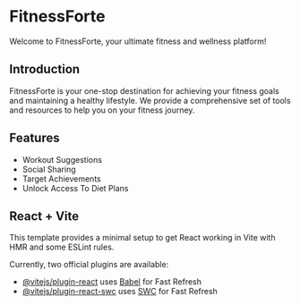# FitnessForte
Welcome to FitnessForte, your ultimate fitness and wellness platform!

## Introduction
FitnessForte is your one-stop destination for achieving your fitness goals and maintaining a healthy lifestyle. We provide a comprehensive set of tools and resources to help you on your fitness journey.

## Features
- Workout Suggestions
- Social Sharing
- Target Achievements
- Unlock Access To Diet Plans


## React + Vite

This template provides a minimal setup to get React working in Vite with HMR and some ESLint rules.

Currently, two official plugins are available:

- [@vitejs/plugin-react](https://github.com/vitejs/vite-plugin-react/blob/main/packages/plugin-react/README.md) uses [Babel](https://babeljs.io/) for Fast Refresh
- [@vitejs/plugin-react-swc](https://github.com/vitejs/vite-plugin-react-swc) uses [SWC](https://swc.rs/) for Fast Refresh
